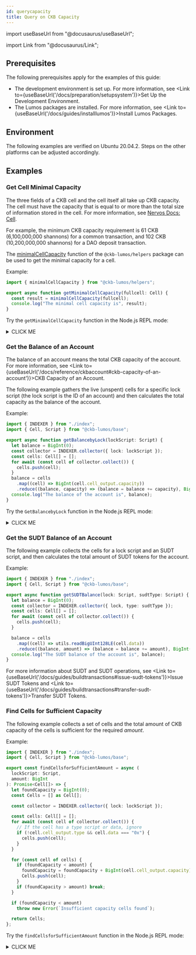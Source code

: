 ```yaml
---
id: querycapacity
title: Query on CKB Capacity
---
```


import useBaseUrl from "@docusaurus/useBaseUrl";

import Link from "@docusaurus/Link";

## Prerequisites

The following prerequisites apply for the examples of this guide:

- The development environment is set up. For more information, see <Link to={useBaseUrl('/docs/preparation/setupsystem')}>Set Up the Development Environment</Link>.
- The Lumos packages are installed. For more information, see <Link to={useBaseUrl('/docs/guides/installlumos')}>Install Lumos Packages</Link>.

## Environment

The following examples are verified on Ubuntu 20.04.2. Steps on the other platforms can be adjusted accordingly.

## Examples

### Get Cell Minimal Capacity

The three fields of a CKB cell and the cell itself all take up CKB capacity. The cell must have the capacity that is equal to or more than the total size of information stored in the cell. For more information, see [Nervos Docs: Cell](https://nervosnetwork.github.io/docs-new/docs/reference/cell).

For example, the minimum CKB capacity requirement is 61 CKB (6,100,000,000 shannons) for a common transaction, and 102 CKB (10,200,000,000 shannons) for a DAO deposit transaction.

The [minimalCellCapacity](https://nervosnetwork.github.io/lumos/modules/helpers.html#minimalcellcapacity) function of the `@ckb-lumos/helpers` package can be used to get the minimal capacity for a cell.

Example:

```typescript title="hellolumos/src/querycells.ts/getMinimalCellCapacity" {4}
import { minimalCellCapacity } from "@ckb-lumos/helpers";

export async function getMinimalCellCapacity(fullcell: Cell) {
  const result = minimalCellCapacity(fullcell);
  console.log("The minimal cell capacity is", result);
}
```

Try the `getMinimalCellCapacity` function in the Node.js REPL mode:

<details><summary>CLICK ME</summary>
<p>

```shell {1,2,5,8-26,29-51}
$ cd hellolumos
$ node --experimental-repl-await
Welcome to Node.js v14.0.0.
Type ".help" for more information.
> const { querycells } = require(".");
The server is started.
# You can use the following cell data directly.
> const cell = {
  cell_output: {
    capacity: '0x1247656167b4',
    lock: {
      code_hash: '0x9bd7e06f3ecf4be0f2fcd2188b23f1b9fcc88e5d4b65a8637b17723bbda3cce8',
      hash_type: 'type',
      args: '0x7e00660b8ab122bca3ba468c5b6eee71f40b7d8e'
    },
    type: undefined
  },
  out_point: {
    tx_hash: '0xdcd898c29a2d9dcbaca6c5112bb681d55acb5a557aaf2cbaa1ea2fe561ba3b36',
    index: '0x0'
  },
  block_hash: '0x8030e31e760905f4e2c220f45b653ed73d0bdea5962bd34ca96bc3ea50cbc725',
  block_number: '0x9a',
  data: '0x'
}
> await querycells.getMinimalCellCapacity(cell);
The minimal cell capacity is 6100000000n
# You can use the following cell data directly.
> const DAOCell = {
  cell_output: {
    capacity: '0x4a817c800',
    lock: {
      code_hash: '0x9bd7e06f3ecf4be0f2fcd2188b23f1b9fcc88e5d4b65a8637b17723bbda3cce8',
      hash_type: 'type',
      args: '0x7e00660b8ab122bca3ba468c5b6eee71f40b7d8e'
    },
    type: {
      code_hash: '0x82d76d1b75fe2fd9a27dfbaa65a039221a380d76c926f378d3f81cf3e7e13f2e',
      hash_type: 'type',
      args: '0x'
    }
  },
  out_point: {
    tx_hash: '0x58f49e100a00742396fa66bcd2541fadcae549b56e75350efaa166d5d5bfacdc',
    index: '0x0'
  },
  block_hash: '0xc9a0077484dbcfa990e0d12b94d137723aec6a9f3ae44e8ed05e19084a076549',
  block_number: '0x59',
  data: '0x0000000000000000'
};
> await querycells.getMinimalCellCapacity(DAOCell);
The minimal cell capacity is 10200000000n
```
</p>
</details>

### Get the Balance of an Account

The balance of an account means the total CKB capacity of the account. For more information, see <Link to={useBaseUrl('/docs/reference/ckbaccount#ckb-capacity-of-an-account')}>CKB Capacity of an Account</Link>.

The following example gathers the live (unspent) cells for a specific lock script (the lock script is the ID of an account) and then calculates the total capacity as the balance of the account. 

Example:

```typescript title="hellolumos/src/querycells.ts/getBalancebyLock"
import { INDEXER } from "./index";
import { Cell, Script } from "@ckb-lumos/base";

export async function getBalancebyLock(lockScript: Script) {
  let balance = BigInt(0);
  const collector = INDEXER.collector({ lock: lockScript });
  const cells: Cell[] = [];
  for await (const cell of collector.collect()) {
    cells.push(cell);
  }
  balance = cells
    .map((cell) => BigInt(cell.cell_output.capacity))
    .reduce((balance, capacity) => (balance = balance += capacity), BigInt(0));
  console.log("The balance of the account is", balance);
}
```

Try the `GetBalancebyLock` function in the Node.js REPL mode:

<details><summary>CLICK ME</summary>
<p>

```shell {1,2,5,7-10}
$ cd hellolumos
$ node --experimental-repl-await
Welcome to Node.js v14.0.0.
Type ".help" for more information.
> const { accounts, querycells } = require(".");
The server is started.
> const alice = accounts.ALICE;
> const { parseAddress } = require("@ckb-lumos/helpers");
> const script = parseAddress(alice.ADDRESS);
> await querycells.getBalancebyLock(script);
The balance of the account is 522545522203302n
```
</p>
</details>

### Get the SUDT Balance of an Account

The following example collects the cells for a lock script and an SUDT script, and then calculates the total amount of SUDT tokens for the account. 

Example:

```typescript title="hellolumos/src/querycells.ts/getSUDTBalance"
import { INDEXER } from "./index";
import { Cell, Script } from "@ckb-lumos/base";

export async function getSUDTBalance(lock: Script, sudtType: Script) {
  let balance = BigInt(0);
  const collector = INDEXER.collector({ lock, type: sudtType });
  const cells: Cell[] = [];
  for await (const cell of collector.collect()) {
    cells.push(cell);
  }

  balance = cells
    .map((cell) => utils.readBigUInt128LE(cell.data))
    .reduce((balance, amount) => (balance = balance += amount), BigInt(0));
  console.log("The SUDT balance of the account is", balance);
}
```

For more information about SUDT and SUDT operations, see <Link to={useBaseUrl('/docs/guides/buildtransactions#issue-sudt-tokens')}>Issue SUDT Tokens</Link> and <Link to={useBaseUrl('/docs/guides/buildtransactions#transfer-sudt-tokens')}>Transfer SUDT Tokens</Link>.

### Find Cells for Sufficient Capacity

The following example collects a set of cells and the total amount of CKB capacity of the cells is sufficient for the required <var>amount</var>.

Example:

```typescript title="hellolumos/src/querycells.ts/getBalancebyLock"
import { INDEXER } from "./index";
import { Cell, Script } from "@ckb-lumos/base";

export const findCellsforSufficientAmount = async (
  lockScript: Script,
  amount: BigInt
): Promise<Cell[]> => {
  let foundCapacity = BigInt(0);
  const Cells = [] as Cell[];

  const collector = INDEXER.collector({ lock: lockScript });

  const cells: Cell[] = [];
  for await (const cell of collector.collect()) {
    // If the cell has a type script or data, ignore
    if (!cell.cell_output.type && cell.data === "0x") {
      cells.push(cell);
    }
  }

  for (const cell of cells) {
    if (foundCapacity < amount) {
      foundCapacity = foundCapacity + BigInt(cell.cell_output.capacity);
      Cells.push(cell);
    }
    if (foundCapacity > amount) break;
  }

  if (foundCapacity < amount)
    throw new Error(`Insufficient capacity cells found`);

  return Cells;
};
```

Try the `findCellsforSufficientAmount` function in the Node.js REPL mode:

<details><summary>CLICK ME</summary>
<p>


```shell {1,2,5,7-9,13,50}
$ cd hellolumos
$ node --experimental-repl-await
Welcome to Node.js v14.0.0.
Type ".help" for more information.
> const { accounts, querycells } = require(".");
The server is started.
> const bob = accounts.BOB;
> const { parseAddress } = require("@ckb-lumos/helpers");
> const script = parseAddress(bob.ADDRESS);
# Bob owns three cells, and each cell contains 200 CKB in the capacity field.
# This can be achieved by transferring 600 CKB from Alice to Bob in three times,
# and 200 CKB each time.
> await querycells.findCellsbyLock(script);
Find the cells by lock script:
[
  {
    cell_output: { capacity: '0x4a817c800', lock: [Object], type: undefined },
    out_point: {
      tx_hash: '0x22cc789bdaa8e021caa303cf20cfa4063b46a17abd62b31aa2cf712844f984cb',
      index: '0x0'
    },
    block_hash: '0x6d60ae47167a78fbcf254c81b1d6356aceef2feeb4e039fed693c274a83faac1',
    block_number: '0xf',
    data: '0x'
  },
  {
    cell_output: { capacity: '0x4a817c800', lock: [Object], type: undefined },
    out_point: {
      tx_hash: '0x46e6e4fd23263aa8983f73962faca0bd9d40463c2e42bbcd190249e3ec6bd5f8',
      index: '0x0'
    },
    block_hash: '0x63539ac9bc533bfb16e00cfaf736ebc041442fd3c3c6e8796b53cbdec0fb7af4',
    block_number: '0x1b',
    data: '0x'
  },
  {
    cell_output: { capacity: '0x4a817c800', lock: [Object], type: undefined },
    out_point: {
      tx_hash: '0x1f279591dca01710f1e5f71480ffe9039887212ade07b025b84a3d0b19f9a2bb',
      index: '0x0'
    },
    block_hash: '0x29acfca00bb07d94791c0f14685d40820ac198b771c894e45755bb55018fa6ea',
    block_number: '0x21',
    data: '0x'
  }
]
# Run the findCellsforSufficientAmount function to collect the cells that have a total
# amount at least 300 CKB. The function returns two cells with the total amount of 400 CKB that is
# sufficient and more than 300 CKB.
> await querycells.findCellsforSufficientAmount(script, 30000000000n);
[
  {
    cell_output: { capacity: '0x4a817c800', lock: [Object], type: undefined },
    out_point: {
      tx_hash: '0x22cc789bdaa8e021caa303cf20cfa4063b46a17abd62b31aa2cf712844f984cb',
      index: '0x0'
    },
    block_hash: '0x6d60ae47167a78fbcf254c81b1d6356aceef2feeb4e039fed693c274a83faac1',
    block_number: '0xf',
    data: '0x'
  },
  {
    cell_output: { capacity: '0x4a817c800', lock: [Object], type: undefined },
    out_point: {
      tx_hash: '0x46e6e4fd23263aa8983f73962faca0bd9d40463c2e42bbcd190249e3ec6bd5f8',
      index: '0x0'
    },
    block_hash: '0x63539ac9bc533bfb16e00cfaf736ebc041442fd3c3c6e8796b53cbdec0fb7af4',
    block_number: '0x1b',
    data: '0x'
  }
]
```

</p>
</details>

